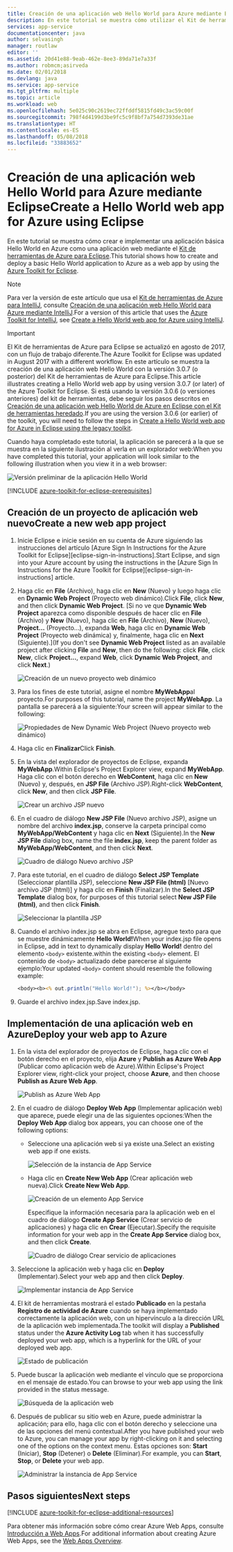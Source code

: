 ```yaml
---
title: Creación de una aplicación web Hello World para Azure mediante Eclipse
description: En este tutorial se muestra cómo utilizar el Kit de herramientas de Azure para Eclipse para crear una aplicación web Hello World para Azure.
services: app-service
documentationcenter: java
author: selvasingh
manager: routlaw
editor: ''
ms.assetid: 20d41e88-9eab-462e-8ee3-89da71e7a33f
ms.author: robmcm;asirveda
ms.date: 02/01/2018
ms.devlang: java
ms.service: app-service
ms.tgt_pltfrm: multiple
ms.topic: article
ms.workload: web
ms.openlocfilehash: 5e025c90c2619ec72ffddf5815fd49c3ac59c00f
ms.sourcegitcommit: 798f4d4199d3be9fc5c9f8bf7a754d7393de31ae
ms.translationtype: HT
ms.contentlocale: es-ES
ms.lasthandoff: 05/08/2018
ms.locfileid: "33883652"
---
```

# <a name="create-a-hello-world-web-app-for-azure-using-eclipse"></a><span data-ttu-id="aca56-103">Creación de una aplicación web Hello World para Azure mediante Eclipse</span><span class="sxs-lookup"><span data-stu-id="aca56-103">Create a Hello World web app for Azure using Eclipse</span></span>

<span data-ttu-id="aca56-104">En este tutorial se muestra cómo crear e implementar una aplicación básica Hello World en Azure como una aplicación web mediante el [Kit de herramientas de Azure para Eclipse].</span><span class="sxs-lookup"><span data-stu-id="aca56-104">This tutorial shows how to create and deploy a basic Hello World application to Azure as a web app by using the [Azure Toolkit for Eclipse].</span></span>

> [!NOTE]
>
> <span data-ttu-id="aca56-105">Para ver la versión de este artículo que usa el [Kit de herramientas de Azure para IntelliJ], consulte [Creación de una aplicación web Hello World para Azure mediante IntelliJ][intellij-hello-world].</span><span class="sxs-lookup"><span data-stu-id="aca56-105">For a version of this article that uses the [Azure Toolkit for IntelliJ], see [Create a Hello World web app for Azure using IntelliJ][intellij-hello-world].</span></span>
>

> [!IMPORTANT]
> 
> <span data-ttu-id="aca56-106">El Kit de herramientas de Azure para Eclipse se actualizó en agosto de 2017, con un flujo de trabajo diferente.</span><span class="sxs-lookup"><span data-stu-id="aca56-106">The Azure Toolkit for Eclipse was updated in August 2017 with a different workflow.</span></span> <span data-ttu-id="aca56-107">En este artículo se muestra la creación de una aplicación web Hello World con la versión 3.0.7 (o posterior) del Kit de herramientas de Azure para Eclipse.</span><span class="sxs-lookup"><span data-stu-id="aca56-107">This article illustrates creating a Hello World web app by using version 3.0.7 (or later) of the Azure Toolkit for Eclipse.</span></span> <span data-ttu-id="aca56-108">Si está usando la versión 3.0.6 (o versiones anteriores) del kit de herramientas, debe seguir los pasos descritos en [Creación de una aplicación web Hello World de Azure en Eclipse con el Kit de herramientas heredado][Legacy Version].</span><span class="sxs-lookup"><span data-stu-id="aca56-108">If you are using the version 3.0.6 (or earlier) of the toolkit, you will need to follow the steps in [Create a Hello World web app for Azure in Eclipse using the legacy toolkit][Legacy Version].</span></span>
> 

<span data-ttu-id="aca56-109">Cuando haya completado este tutorial, la aplicación se parecerá a la que se muestra en la siguiente ilustración al verla en un explorador web:</span><span class="sxs-lookup"><span data-stu-id="aca56-109">When you have completed this tutorial, your application will look similar to the following illustration when you view it in a web browser:</span></span>

![Versión preliminar de la aplicación Hello World][browse-web-app]

[!INCLUDE [azure-toolkit-for-eclipse-prerequisites](../includes/azure-toolkit-for-eclipse-prerequisites.md)]

## <a name="create-a-new-web-app-project"></a><span data-ttu-id="aca56-111">Creación de un proyecto de aplicación web nuevo</span><span class="sxs-lookup"><span data-stu-id="aca56-111">Create a new web app project</span></span>

1. <span data-ttu-id="aca56-112">Inicie Eclipse e inicie sesión en su cuenta de Azure siguiendo las instrucciones del artículo [Azure Sign In Instructions for the Azure Toolkit for Eclipse][eclipse-sign-in-instructions].</span><span class="sxs-lookup"><span data-stu-id="aca56-112">Start Eclipse, and sign into your Azure account by using the instructions in the [Azure Sign In Instructions for the Azure Toolkit for Eclipse][eclipse-sign-in-instructions] article.</span></span>

1. <span data-ttu-id="aca56-113">Haga clic en **File** (Archivo), haga clic en **New** (Nuevo) y luego haga clic en **Dynamic Web Project** (Proyecto web dinámico).</span><span class="sxs-lookup"><span data-stu-id="aca56-113">Click **File**, click **New**, and then click **Dynamic Web Project**.</span></span> <span data-ttu-id="aca56-114">[Si no ve que **Dynamic Web Project** aparezca como disponible después de hacer clic en **File** (Archivo) y **New** (Nuevo), haga clic en **File** (Archivo), **New** (Nuevo), **Project...** (Proyecto...), expanda **Web**, haga clic en **Dynamic Web Project** (Proyecto web dinámica) y, finalmente, haga clic en **Next** (Siguiente).]</span><span class="sxs-lookup"><span data-stu-id="aca56-114">(If you don't see **Dynamic Web Project** listed as an available project after clicking **File** and **New**, then do the following: click **File**, click **New**, click **Project...**, expand **Web**, click **Dynamic Web Project**, and click **Next**.)</span></span>

   ![Creación de un nuevo proyecto web dinámico][file-new-dynamic-web-project]

2. <span data-ttu-id="aca56-116">Para los fines de este tutorial, asigne el nombre **MyWebApp**al proyecto.</span><span class="sxs-lookup"><span data-stu-id="aca56-116">For purposes of this tutorial, name the project **MyWebApp**.</span></span> <span data-ttu-id="aca56-117">La pantalla se parecerá a la siguiente:</span><span class="sxs-lookup"><span data-stu-id="aca56-117">Your screen will appear similar to the following:</span></span>
   
   ![Propiedades de New Dynamic Web Project (Nuevo proyecto web dinámico)][dynamic-web-project-properties]

3. <span data-ttu-id="aca56-119">Haga clic en **Finalizar**</span><span class="sxs-lookup"><span data-stu-id="aca56-119">Click **Finish**.</span></span>

4. <span data-ttu-id="aca56-120">En la vista del explorador de proyectos de Eclipse, expanda **MyWebApp**.</span><span class="sxs-lookup"><span data-stu-id="aca56-120">Within Eclipse's Project Explorer view, expand **MyWebApp**.</span></span> <span data-ttu-id="aca56-121">Haga clic con el botón derecho en **WebContent**, haga clic en **New** (Nuevo) y, después, en **JSP File** (Archivo JSP).</span><span class="sxs-lookup"><span data-stu-id="aca56-121">Right-click **WebContent**, click **New**, and then click **JSP File**.</span></span>

   ![Crear un archivo JSP nuevo][create-new-jsp-file]

5. <span data-ttu-id="aca56-123">En el cuadro de diálogo **New JSP File** (Nuevo archivo JSP), asigne un nombre del archivo **index.jsp**, conserve la carpeta principal como **MyWebApp/WebContent** y haga clic en **Next** (Siguiente).</span><span class="sxs-lookup"><span data-stu-id="aca56-123">In the **New JSP File** dialog box, name the file **index.jsp**, keep the parent folder as **MyWebApp/WebContent**, and then click **Next**.</span></span>

   ![Cuadro de diálogo Nuevo archivo JSP][new-jsp-file-dialog]

6. <span data-ttu-id="aca56-125">Para este tutorial, en el cuadro de diálogo **Select JSP Template** (Seleccionar plantilla JSP), seleccione **New JSP File (html)** [Nuevo archivo JSP (html)] y haga clic en **Finish** (Finalizar).</span><span class="sxs-lookup"><span data-stu-id="aca56-125">In the **Select JSP Template** dialog box, for purposes of this tutorial select **New JSP File (html)**, and then click **Finish**.</span></span>

   ![Seleccionar la plantilla JSP][select-jsp-template]

7. <span data-ttu-id="aca56-127">Cuando el archivo index.jsp se abra en Eclipse, agregue texto para que se muestre dinámicamente **Hello World!**</span><span class="sxs-lookup"><span data-stu-id="aca56-127">When your index.jsp file opens in Eclipse, add in text to dynamically display **Hello World!**</span></span> <span data-ttu-id="aca56-128">dentro del elemento `<body>` existente.</span><span class="sxs-lookup"><span data-stu-id="aca56-128">within the existing `<body>` element.</span></span> <span data-ttu-id="aca56-129">El contenido de `<body>` actualizado debe parecerse al siguiente ejemplo:</span><span class="sxs-lookup"><span data-stu-id="aca56-129">Your updated `<body>` content should resemble the following example:</span></span>
   
   ```jsp
   <body><b><% out.println("Hello World!"); %></b></body>
   ```

8. <span data-ttu-id="aca56-130">Guarde el archivo index.jsp.</span><span class="sxs-lookup"><span data-stu-id="aca56-130">Save index.jsp.</span></span>

## <a name="deploy-your-web-app-to-azure"></a><span data-ttu-id="aca56-131">Implementación de una aplicación web en Azure</span><span class="sxs-lookup"><span data-stu-id="aca56-131">Deploy your web app to Azure</span></span>

1. <span data-ttu-id="aca56-132">En la vista del explorador de proyectos de Eclipse, haga clic con el botón derecho en el proyecto, elija **Azure** y **Publish as Azure Web App** (Publicar como aplicación web de Azure).</span><span class="sxs-lookup"><span data-stu-id="aca56-132">Within Eclipse's Project Explorer view, right-click your project, choose **Azure**, and then choose **Publish as Azure Web App**.</span></span>
   
   ![Publish as Azure Web App][publish-as-azure-web-app]

1. <span data-ttu-id="aca56-134">En el cuadro de diálogo **Deploy Web App** (Implementar aplicación web) que aparece, puede elegir una de las siguientes opciones:</span><span class="sxs-lookup"><span data-stu-id="aca56-134">When the **Deploy Web App** dialog box appears, you can choose one of the following options:</span></span>

   * <span data-ttu-id="aca56-135">Seleccione una aplicación web si ya existe una.</span><span class="sxs-lookup"><span data-stu-id="aca56-135">Select an existing web app if one exists.</span></span>

      ![Selección de la instancia de App Service][select-app-service]

   * <span data-ttu-id="aca56-137">Haga clic en **Create New Web App** (Crear aplicación web nueva).</span><span class="sxs-lookup"><span data-stu-id="aca56-137">Click **Create New Web App**.</span></span>

      ![Creación de un elemento App Service][create-app-service]

      <span data-ttu-id="aca56-139">Especifique la información necesaria para la aplicación web en el cuadro de diálogo **Create App Service** (Crear servicio de aplicaciones) y haga clic en **Crear** (Ejecutar).</span><span class="sxs-lookup"><span data-stu-id="aca56-139">Specify the requisite information for your web app in the **Create App Service** dialog box, and then click **Create**.</span></span>

      ![Cuadro de diálogo Crear servicio de aplicaciones][create-app-service-dialog]

1. <span data-ttu-id="aca56-141">Seleccione la aplicación web y haga clic en **Deploy** (Implementar).</span><span class="sxs-lookup"><span data-stu-id="aca56-141">Select your web app and then click **Deploy**.</span></span>

   ![Implementar instancia de App Service][deploy-app-service]

1. <span data-ttu-id="aca56-143">El kit de herramientas mostrará el estado **Publicado** en la pestaña **Registro de actividad de Azure** cuando se haya implementado correctamente la aplicación web, con un hipervínculo a la dirección URL de la aplicación web implementada.</span><span class="sxs-lookup"><span data-stu-id="aca56-143">The toolkit will display a **Published** status under the **Azure Activity Log** tab when it has successfully deployed your web app, which is a hyperlink for the URL of your deployed web app.</span></span>

   ![Estado de publicación][publish-status]

1. <span data-ttu-id="aca56-145">Puede buscar la aplicación web mediante el vínculo que se proporciona en el mensaje de estado.</span><span class="sxs-lookup"><span data-stu-id="aca56-145">You can browse to your web app using the link provided in the status message.</span></span>

   ![Búsqueda de la aplicación web][browse-web-app]

1. <span data-ttu-id="aca56-147">Después de publicar su sitio web en Azure, puede administrar la aplicación; para ello, haga clic con el botón derecho y seleccione una de las opciones del menú contextual.</span><span class="sxs-lookup"><span data-stu-id="aca56-147">After you have published your web to Azure, you can manage your app by right-clicking on it and selecting one of the options on the context menu.</span></span> <span data-ttu-id="aca56-148">Estas opciones son: **Start** (Iniciar), **Stop** (Detener) o **Delete** (Eliminar).</span><span class="sxs-lookup"><span data-stu-id="aca56-148">For example, you can **Start**, **Stop**, or **Delete** your web app.</span></span>

   ![Administrar la instancia de App Service][manage-app-service]

## <a name="next-steps"></a><span data-ttu-id="aca56-150">Pasos siguientes</span><span class="sxs-lookup"><span data-stu-id="aca56-150">Next steps</span></span>

[!INCLUDE [azure-toolkit-for-eclipse-additional-resources](../includes/azure-toolkit-for-eclipse-additional-resources.md)]

<span data-ttu-id="aca56-151">Para obtener más información sobre cómo crear Azure Web Apps, consulte [Introducción a Web Apps].</span><span class="sxs-lookup"><span data-stu-id="aca56-151">For additional information about creating Azure Web Apps, see the [Web Apps Overview].</span></span>

<!-- URL List -->

[Kit de herramientas de Azure para Eclipse]: azure-toolkit-for-eclipse.md
[Azure Toolkit for Eclipse]: azure-toolkit-for-eclipse.md
[Kit de herramientas de Azure para IntelliJ]: ../intellij/azure-toolkit-for-intellij.md
[Azure Toolkit for IntelliJ]: ../intellij/azure-toolkit-for-intellij.md
[intellij-hello-world]: ../intellij/azure-toolkit-for-intellij-create-hello-world-web-app.md
[Introducción a Web Apps]: /azure/app-service/app-service-web-overview
[Web Apps Overview]: /azure/app-service/app-service-web-overview
[Apache Tomcat]: http://tomcat.apache.org/
[Jetty]: http://www.eclipse.org/jetty/
[Legacy Version]: azure-toolkit-for-eclipse-create-hello-world-web-app-legacy-version.md

<!-- IMG List -->

[browse-web-app]: ./media/azure-toolkit-for-eclipse-create-hello-world-web-app/browse-web-app.png
[file-new-dynamic-web-project]: ./media/azure-toolkit-for-eclipse-create-hello-world-web-app/file-new-dynamic-web-project.png
[dynamic-web-project-properties]: ./media/azure-toolkit-for-eclipse-create-hello-world-web-app/dynamic-web-project-properties.png
[create-new-jsp-file]: ./media/azure-toolkit-for-eclipse-create-hello-world-web-app/create-new-jsp-file.png
[new-jsp-file-dialog]: ./media/azure-toolkit-for-eclipse-create-hello-world-web-app/new-jsp-file-dialog.png
[select-jsp-template]: ./media/azure-toolkit-for-eclipse-create-hello-world-web-app/select-jsp-template.png
[publish-as-azure-web-app]: ./media/azure-toolkit-for-eclipse-create-hello-world-web-app/publish-as-azure-web-app.png
[deploy-web-app-dialog]: ./media/azure-toolkit-for-eclipse-create-hello-world-web-app/deploy-web-app-dialog.png
[select-app-service]: ./media/azure-toolkit-for-eclipse-create-hello-world-web-app/select-app-service.png
[create-app-service-dialog]: ./media/azure-toolkit-for-eclipse-create-hello-world-web-app/create-app-service-dialog.png
[publish-status]: ./media/azure-toolkit-for-eclipse-create-hello-world-web-app/publish-status.png
[create-app-service]: ./media/azure-toolkit-for-eclipse-create-hello-world-web-app/create-app-service.png
[deploy-app-service]: ./media/azure-toolkit-for-eclipse-create-hello-world-web-app/deploy-app-service.png
[manage-app-service]: ./media/azure-toolkit-for-eclipse-create-hello-world-web-app/manage-app-service.png
